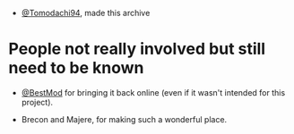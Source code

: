 * [@Tomodachi94](https://github.com/Tomodachi94), made this archive


# People not really involved but still need to be known
* [@BestMod](https://github.com/BestMod) for bringing it back online (even if it wasn't intended for this project).

* Brecon and Majere, for making such a wonderful place.

